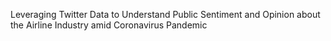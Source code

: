 Leveraging Twitter Data to Understand Public Sentiment and Opinion about the Airline Industry amid Coronavirus Pandemic

